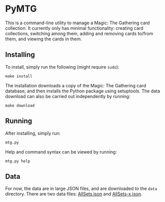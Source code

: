 # PyMTG

This is a command-line utility to manage a Magic: The Gathering card collection. It currently only has minimal functionality: creating card collections, switching among them, adding and removing cards to/from them, and viewing the cards in them.

## Installing

To install, simply run the following (might require `sudo`):

    make install

The installation downloads a copy of the Magic: The Gathering card database, and then installs the Python package using setuptools. The data download can also be carried out independently by running:

    make download

## Running

After installing, simply run:

    mtg.py

Help and command syntax can be viewed by running:

    mtg.py help

## Data

For now, the data are in large JSON files, and are downloaded to the `data` directory. There are two data files: [AllSets.json][allsets] and [AllSets-x.json][allsets-x].

[allsets]:   http://mtgjson.com/json/AllSets.json
[allsets-x]: http://mtgjson.com/json/AllSets-x.json
